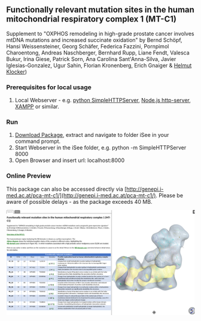 ## Functionally relevant mutation sites in the human mitochondrial respiratory complex 1 (MT-C1)

Supplement to "OXPHOS remodeling in high-grade prostate cancer involves mtDNA mutations and increased succinate oxidation" by Bernd Schöpf, Hansi Weissensteiner, Georg Schäfer, Federica Fazzini, Pornpimol Charoentong, Andreas Naschberger, Bernhard Rupp, Liane Fendt, Valesca Bukur, Irina Giese, Patrick Sorn, Ana Carolina Sant'Anna-Silva, Javier Iglesias-Gonzalez, Ugur Sahin, Florian Kronenberg, Erich Gnaiger & [Helmut Klocker](mailto:helmut.klocker@i-med.ac.at?subject=[GitHub]%20MT-C1))

### Prerequisites for local usage
1. Local Webserver - e.g. [python SimpleHTTPServer](https://www.python.org/downloads/), [Node.js http-server](https://nodejs.org/en/download/), [XAMPP](https://www.apachefriends.org/download.html) or similar.

### Run 
1. [Download Package](https://github.com/genepi/mt-c1/archive/master.zip), extract and navigate to folder iSee in your command prompt.  
2. Start Webserver in the iSee folder, e.g. python -m SimpleHTTPServer 8000
3. Open Browser and insert url: localhost:8000




### Online Preview 

This package can also be accessed directly via [http://genepi.i-med.ac.at/pca-mt-c1/](http://genepi.i-med.ac.at/pca-mt-c1/). Please be aware of possible delays - as the package exceeds 40 MB.

[![Preview](https://github.com/genepi/mt-c1/blob/master/iSee/isee_preview.png)](http://genepi.i-med.ac.at/pca-mt-c1/)
